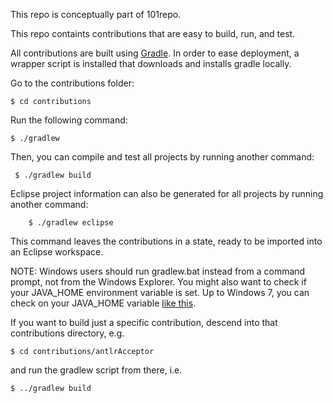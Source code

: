 This repo is conceptually part of 101repo.

This repo containts contributions that are easy to build, run, and test.

All contributions are built using [Gradle](www.gradle.org). In order to ease deployment, a wrapper script is installed that downloads and installs gradle locally.

Go to the contributions folder:

    $ cd contributions

Run the following command:

    $ ./gradlew

Then, you can compile and test all projects by running another command:

     $ ./gradlew build

Eclipse project information can also be generated for all projects by running another command:

        $ ./gradlew eclipse

This command leaves the contributions in a state, ready to be imported into an Eclipse workspace.

NOTE: Windows users should run gradlew.bat instead from a command prompt, not from the Windows Explorer. You might also want to check if your JAVA_HOME environment variable is set. Up to Windows 7, you can check on your JAVA_HOME variable [like this](http://stackoverflow.com/questions/2619584/how-to-set-java-home-on-windows-7).

If you want to build just a specific contribution, descend into that contributions directory, e.g.

    $ cd contributions/antlrAcceptor

and run the gradlew script from there, i.e.

    $ ../gradlew build
